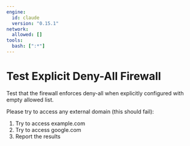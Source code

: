 ```yaml
---
engine:
  id: claude
  version: "0.15.1"
network:
  allowed: []
tools:
  bash: [":*"]
---
```


# Test Explicit Deny-All Firewall

Test that the firewall enforces deny-all when explicitly configured with empty allowed list.

Please try to access any external domain (this should fail):
1. Try to access example.com
2. Try to access google.com
3. Report the results
